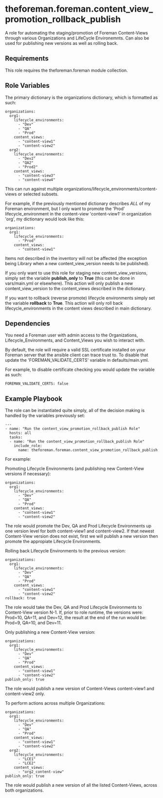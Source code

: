 theforeman.foreman.content_view_promotion_rollback_publish
=========

A role for automating the staging/promotion of Foreman Content-Views through various Organizations and LifeCycle Environemnts.  Can also be used for publishing new versions as well as rolling back.

Requirements
------------

This role requires the theforeman.foreman module collection.

Role Variables
--------------

The primary dictionary is the organizations dictionary, which is formatted as such:
```
organizations:
  org1:
    lifecycle_environments:
      - "Dev"
      - "QA"
      - "Prod"
    content_views:
      - "content-view1"
      - "content-view2"
  org2:
    lifecycle_environments:
      - "Dev2"
      - "QA2"
      - "Prod2"
    content_views:
      - "content-view3"
      - "content-view4"
```

This can run against multiple organizations/lifecycle_environments/content-views or selected subsets.

For example, if the previously mentioned dictionary describes *ALL* of my Foreman environment, but I only want to promote the 'Prod' lifecycle_environment in the content-view 'content-view1' in organization 'org', my dictionary would look like this:
```
organizations:
  org1:
    lifecycle_environments:
      - "Prod"
    content_views:
      - "content-view1"
```
Items not described in the inventory will not be affected (the exception being Library when a new content_view_version needs to be published).

If you only want to use this role for staging new content_view_versions, simply set the variable **publish_only** to **True** (this can be done in vars/main.yml or elsewhere).  This action will only publish a new content_view_version to the content_views described in the dictionary.

If you want to rollback (reverse promote) lifecycle environments simply set the variable **rollback** to **True**.  This action will only roll back lifecycle_environments in the content views described in main dictionary.

Dependencies
------------

You need a Foreman user with admin access to the Organizations, Lifecycle_Environments, and Content_Views you wish to interact with.

By default, the role will require a valid SSL certificate installed on your Foreman server that the ansible client can trace trust to.  To disable that update the 'FOREMAN_VALIDATE_CERTS' variable in defaults/main.yml.

For example, to disable certificate checking you would update the variable as such:
```
FOREMAN_VALIDATE_CERTS: false
```

Example Playbook
----------------

The role can be instantiated quite simply, all of the decision making is handled by the variables previously set:

```
---
- name: "Run the content_view_promotion_rollback_publish Role"
  hosts: all
  tasks:
  - name: "Run the content_view_promotion_rollback_publish Role"
    include_role: 
      name: theforeman.foreman.content_view_promotion_rollback_publish 
```
For example:

Promoting Lifecycle Environments (and publishing new Content-View versions if necessary):
```
organizations:
  org1:
    lifecycle_environments:
      - "Dev"
      - "QA"
      - "Prod"
    content_views:
      - "content-view1"
      - "content-view2"
```

The role would promote the Dev, QA and Prod Lifecycle Environments up one version level for both content-view1 and content-view2.  If that newest Content-View version does not exist, first we will publish a new version then promote the appropiate Lifecycle Environments.

Rolling back Lifecycle Environments to the previous version:
```
organizations:
  org1:
    lifecycle_environments:
      - "Dev"
      - "QA"
      - "Prod"
    content_views:
      - "content-view1"
      - "content-view2"
rollback: true
```

The role would take the Dev, QA and Prod Lifecycle Environments to Content-View version N-1.  If, prior to role runtime, the versions were: Prod=10, QA=11, and Dev=12, the result at the end of the run would be: Prod=9, QA=10, and Dev=11.

Only publishing a new Content-View version:
```
organizations:
  org1:
    lifecycle_environments:
      - "Dev"
      - "QA"
      - "Prod"
    content_views:
      - "content-view1"
      - "content-view2"
publish_only: true
```

The role would publish a new version of Content-Views content-view1 and content-view2 only.

To perform actions across multiple Organizations:
```
organizations:
  org1:
    lifecycle_environments:
      - "Dev"
      - "QA"
      - "Prod"
    content_views:
      - "content-view1"
      - "content-view2"
  org2:
    lifecycle_environments:
      - "LCE1"
      - "LCE2"
    content_views:
      - "org2_content-view"
publish_only: true
```

The role would publish a new version of all the listed Content-Views, across both organizations.
